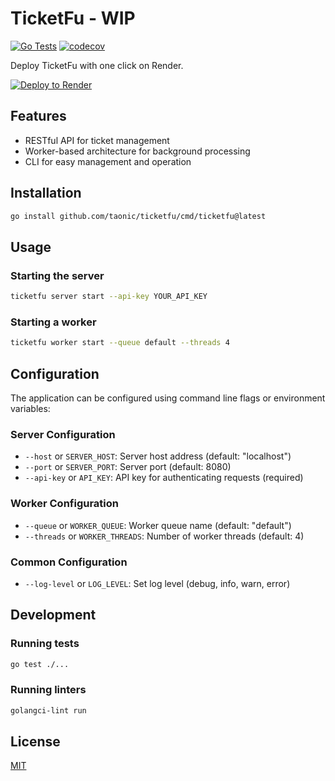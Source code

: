 # TicketFu - WIP

[![Go Tests](https://github.com/taonic/ticketfu/workflows/Go%20Tests/badge.svg)](https://github.com/taonic/ticketfu/actions)
[![codecov](https://codecov.io/gh/taonic/ticketfu/branch/main/graph/badge.svg)](https://codecov.io/gh/taonic/ticketfu)

Deploy TicketFu with one click on Render.

[![Deploy to Render](https://render.com/images/deploy-to-render-button.svg)](https://render.com/deploy?repo=https://github.com/taonic/ticketfu)

## Features

- RESTful API for ticket management
- Worker-based architecture for background processing
- CLI for easy management and operation

## Installation

```bash
go install github.com/taonic/ticketfu/cmd/ticketfu@latest
```

## Usage

### Starting the server

```bash
ticketfu server start --api-key YOUR_API_KEY
```

### Starting a worker

```bash
ticketfu worker start --queue default --threads 4
```

## Configuration

The application can be configured using command line flags or environment variables:

### Server Configuration

- `--host` or `SERVER_HOST`: Server host address (default: "localhost")
- `--port` or `SERVER_PORT`: Server port (default: 8080)
- `--api-key` or `API_KEY`: API key for authenticating requests (required)

### Worker Configuration

- `--queue` or `WORKER_QUEUE`: Worker queue name (default: "default")
- `--threads` or `WORKER_THREADS`: Number of worker threads (default: 4)

### Common Configuration

- `--log-level` or `LOG_LEVEL`: Set log level (debug, info, warn, error)

## Development

### Running tests

```bash
go test ./...
```

### Running linters

```bash
golangci-lint run
```

## License

[MIT](LICENSE)
